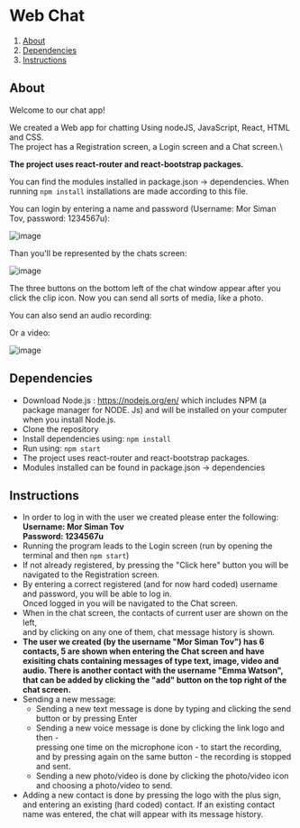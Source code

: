 # Web Chat

1. [About](#About)
2. [Dependencies](#Dependencies)
3. [Instructions](#Instructions)

## About

Welcome to our chat app! 

We created a Web app for chatting Using nodeJS, JavaScript, React, HTML and CSS.\
The project has a Registration screen, a Login screen and a Chat screen.\

**The project uses react-router and react-bootstrap packages.**

You can find the modules installed in package.json -> dependencies. When running ```npm install``` installations are made according to this file.

You can login by entering a name and password (Username: Mor Siman Tov, password: 1234567u):

![image](https://github.com/morsimantov/Chat-App-Web/assets/92635551/beced76f-2301-4d34-be4b-e762ecde7738)

Than you'll be represented by the chats screen:

![image](https://github.com/morsimantov/Chat-App-Web/assets/92635551/841e7c3a-e226-4858-bb8d-2de0b51a4025)

The three buttons on the bottom left of the chat window appear after you click the clip icon. Now you can send all sorts of media, like a photo.

You can also send an audio recording:



Or a video:

![image](https://github.com/morsimantov/Chat-App-Web/assets/92635551/2540b43c-ea55-4c25-bb9c-a7c15f626c97)



## Dependencies

* Download Node.js : https://nodejs.org/en/ which includes NPM (a package manager for NODE. Js) and will be installed on your computer when you install Node.js. 
* Clone the repository
* Install dependencies using:
  ```npm install```
* Run using:
  ```npm start```  
* The project uses react-router and react-bootstrap packages.
* Modules installed can be found in package.json -> dependencies


## Instructions

* In order to log in with the user we created please enter the following:\
**Username: Mor Siman Tov**\
**Password: 1234567u**
* Running the program leads to the Login screen (run by opening the terminal and then ```npm start```)
* If not already registered, by pressing the "Click here" button you will be navigated to the Registration screen.
* By entering a correct registered (and for now hard coded) username and password, you will be able to log in.\
  Onced logged in you will be navigated to the Chat screen.
* When in the chat screen, the contacts of current user are shown on the left,\
  and by clicking on any one of them, chat message history is shown.
* **The user we created (by the username "Mor Siman Tov") has 6 contacts, 5 are shown when entering the Chat screen and have exisiting chats containing messages of type text, image, video and audio. There is another contact with the username "Emma Watson", that can be added by clicking the "add" button on the top right of the chat screen.**  
* Sending a new message:
  * Sending a new text message is done by typing and clicking the send button or by pressing Enter
  * Sending a new voice message is done by clicking the link logo and then -\
    pressing one time on the microphone icon - to start the recording, and by pressing again on the same button - the recording is stopped and sent.
  * Sending a new photo/video is done by clicking the photo/video icon and choosing a photo/video to send.
* Adding a new contact is done by pressing the logo with the plus sign, and entering an existing (hard coded) contact. If an existing contact name was entered, the chat will appear with its message history.
